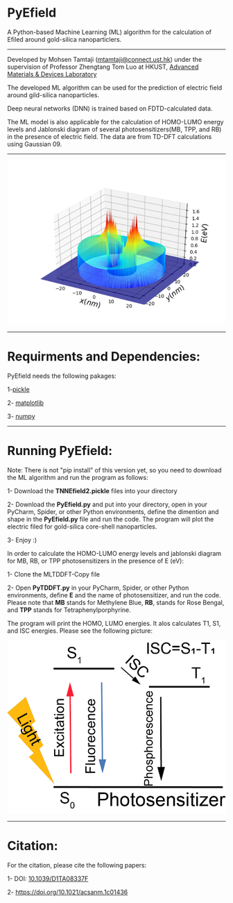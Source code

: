 # PyEfield

A Python-based Machine Learning (ML) algorithm for the calculation of Efiled around gold-silica nanoparticlers.

************************************************************
Developed by Mohsen Tamtaji (mtamtaji@connect.ust.hk) under the supervision of Professor Zhengtang Tom Luo at HKUST, [Advanced Materials & Devices Laboratory](https://tomluogroup.wixsite.com/nanomaterials)


The developed ML algorithm can be used for the prediction of electric field around gild-silica nanoparticles. 

Deep neural networks (DNN) is trained based on FDTD-calculated data.

The ML model is also applicable for the calculation of HOMO-LUMO energy levels and Jablonski diagram of several photosensitizers(MB, TPP, and RB) in the presence of electric field. The data are from TD-DFT calculations using Gaussian 09. 

************************************************************

![SAC](si-auR63D.png)

************************************************************

# Requirments and Dependencies:

PyEfield needs the following pakages:

1-[pickle](https://scikit-learn.org/stable/install.html)

2- [matplotlib](https://matplotlib.org/stable/users/installing/index.html)

3- [numpy](https://numpy.org/install/)

************************************************************

# Running PyEfield:

Note: There is not "pip install" of this version yet, so you need to download the ML algorithm and run the program as follows:

1- Download the **TNNEfield2.pickle** files into your directory


2- Download the **PyEfield.py** and put into your directory, open in your PyCharm, Spider, or other Python environments, define the dimention and shape in the **PyEfield.py** file and run the code. The program will plot the electric filed for gold-silica core-shell nanoparticles.

3- Enjoy :)

In order to calculate the HOMO-LUMO energy levels and jablonski diagram for MB, RB, or TPP photosensitizers in the presence of E (eV):

1- Clone the MLTDDFT-Copy file

2- Open **PyTDDFT.py** in your PyCharm, Spider, or other Python environments, define **E** and the name of photosensitizer, and run the code. Please note that **MB** stands for Methylene Blue, **RB**, stands for Rose Bengal, and **TPP** stands for Tetraphenylporphyrine. 


The program will print the HOMO, LUMO energies. It alos calculates T1, S1, and ISC energies. Please see the following picture:

![Jablonski](https://github.com/MohsenTamtaji/PyEfield/blob/d70a63fa24d96096cd0265c54a409b34380d5673/MLTDDFT%20-%20Copy/Jablonskidiagram.png)


************************************************************

# Citation:

For the citation, please cite the following papers:

1- DOI: [10.1039/D1TA08337F](https://pubs.rsc.org/en/content/articlehtml/2022/ta/d1ta08337f)

2- https://doi.org/10.1021/acsanm.1c01436
